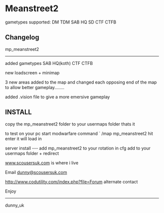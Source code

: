 # Meanstreet2

gametypes supported: DM TDM SAB HQ SD CTF CTFB


## Changelog

mp_meanstreet2


---

added gametypes SAB HQ(koth) CTF CTFB

new loadscreen + minimap

3 new areas added to the map and changed each opposing end of the map to allow better gameplay........

added .vision file to give a more emersive gameplay

## INSTALL

copy the mp_meanstreet2 folder to your usermaps folder  thats it

to test on your pc start modwarfare  command `  /map mp_meanstreet2     hit enter it will load in

server install --- add mp_meanstreet2 to your rotation in cfg add to your usermaps folder + redirect 

www.scousersuk.com is where i live 

Email dunny@scousersuk.com

http://www.codutility.com/index.php?file=Forum alternate contact

Enjoy 

---
dunny_uk
